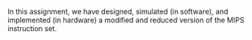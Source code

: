 In this assignment, we have designed, simulated (in software), and implemented (in hardware) a modified
and reduced version of the MIPS instruction set.
